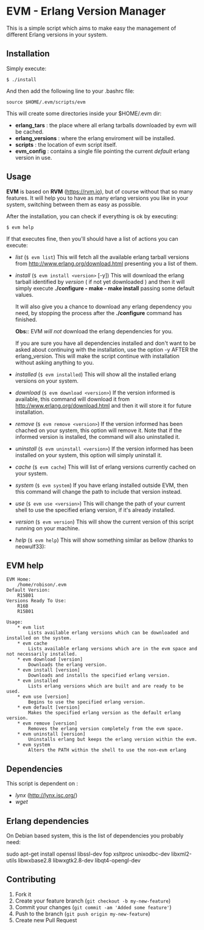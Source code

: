 # EVM - Erlang Version Manager

This is a simple script which aims to make easy the management of different Erlang versions in your system.

## Installation

Simply execute:

    $ ./install

And then add the following line to your .bashrc file:

    source $HOME/.evm/scripts/evm

This will create some directories inside your $HOME/.evm dir:

- **erlang_tars** : the place where all erlang tarballs downloaded by evm will be cached.
- **erlang_versions** : where the erlang enviroment will be installed.
- **scripts** : the location of evm script itself.
- **evm_config** : contains a single file pointing the current _default_ erlang version in use.

## Usage

**EVM** is based on **RVM** (<https://rvm.io>), but of course without that so many features.
It will help you to have as many erlang versions you like in your system, switching between them as easy as possible.

After the installation, you can check if everything is ok by executing:

    $ evm help

If that executes fine, then you'll should have a list of actions you can execute:

- *list* (`$ evm list`)
    This will fetch all the available erlang tarball versions from <http://www.erlang.org/download.html> presenting you a list of them.

- *install* (`$ evm install <version>` [-y])
    This will download the erlang tarball identified by *version* ( if not yet downloaded ) and then it will simply execute **./configure - make - make install** passing some default values.

    It will also give you a chance to download any erlang dependency you need, by stopping the process after the **./configure** command has finished.

    **Obs:**: EVM *will not* download the erlang dependencies for you.
    
    If you are sure you have all dependencies installed and don't want to be asked about continuing with the installation, use the option -y AFTER the erlang_version. This will make the script continue with installation without asking anything to you.

- *installed* (`$ evm installed`)
    This will show all the installed erlang versions on your system.

- *download* (`$ evm download <version>`)
    If the version informed is available, this command will download it from <http://www.erlang.org/download.html> and then it will store it for future installation.

- *remove* (`$ evm remove <version>`)
    If the version informed has been chached on your system, this option will remove it. Note that if the informed version is installed, the command will also uninstalled it.

- *uninstall* (`$ evm uninstall <version>`)
    If the version informed has been installed on your system, this option will simply uninstall it.

- *cache* (`$ evm cache`)
    This will list of erlang versions currently cached on your system.

- *system* (`$ evm system`)
    If you have erlang installed outside EVM, then this command will change the path to include that version instead.

- *use* (`$ evm use <version>`)
    This will change the path of your current shell to use the specified erlang version, if it's already installed.

- *version* (`$ evm version`)
    This will show the current version of this script running on your machine.

- *help* (`$ evm help`)
    This will show something similar as bellow (thanks to neowulf33):

## EVM help

    EVM Home: 
        /home/robison/.evm
    Default Version:
        R15B01
    Versions Ready To Use: 
        R16B
        R15B01

    Usage:
        * evm list
            Lists available erlang versions which can be downloaded and installed on the system.
        * evm cache
            Lists available erlang versions which are in the evm space and not necessarily installed.
        * evm download [version]
            Downloads the erlang version.
        * evm install [version]
            Downloads and installs the specified erlang version.
        * evm installed
            Lists erlang versions which are built and are ready to be used.
        * evm use [version]
            Begins to use the specified erlang version.
        * evm default [version]
            Makes the specified erlang version as the default erlang version.
        * evm remove [version]
            Removes the erlang version completely from the evm space.
        * evm uninstall [version]
            Uninstalls erlang but keeps the erlang version within the evm.
        * evm system
            Alters the PATH within the shell to use the non-evm erlang


## Dependencies

This script is dependent on :

- *lynx* (<http://lynx.isc.org/>)
- *wget*

## Erlang dependencies

On Debian based system, this is the list of dependencies you probably need:

   sudo apt-get install openssl libssl-dev fop xsltproc unixodbc-dev libxml2-utils libwxbase2.8 libwxgtk2.8-dev libqt4-opengl-dev

## Contributing

1. Fork it
2. Create your feature branch (`git checkout -b my-new-feature`)
3. Commit your changes (`git commit -am 'Added some feature'`)
4. Push to the branch (`git push origin my-new-feature`)
5. Create new Pull Request

